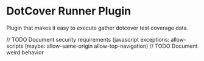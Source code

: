 # DotCover Runner Plugin
Plugin that makes it easy to execute gather dotcover test coverage data.


// TODO Document security requirements (javascript exceptions: allow-scripts (maybe: allow-same-origin allow-top-navigation)
// TODO Document weird behavior
